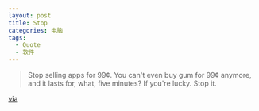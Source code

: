 ```yaml
---
layout: post
title: Stop
categories: 电脑
tags: 
  - Quote
  - 软件
---
```

>Stop selling apps for 99¢. You can't even buy gum for 99¢ anymore, and it lasts for, what, five minutes? If you're lucky. Stop it. 

[via](http://blog.davidchartier.com/post/62908696202/almost-the-entire-app-store-pricing)
